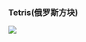 ### Tetris(俄罗斯方块)
![](https://img2018.cnblogs.com/blog/890213/201811/890213-20181129232659281-747041958.jpg)